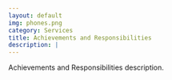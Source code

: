 ```yaml
---
layout: default
img: phones.png
category: Services
title: Achievements and Responsibilities
description: |
---
```

Achievements and Responsibilities description.
